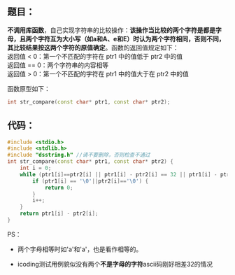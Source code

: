 ## 题目：

**不调用库函数**，自己实现字符串的比较操作：**该操作当比较的两个字符是都是字母，且两个字符互为大小写（如a和A、e和E）时认为两个字符相同，否则不同，其比较结果按这两个字符的原值确定**。函数的返回值规定如下：  
返回值 < 0：第一个不匹配的字符在 ptr1 中的值低于 ptr2 中的值  
返回值 == 0：两个字符串的内容相等  
返回值 > 0：第一个不匹配的字符在 ptr1 中的值大于在 ptr2 中的值

函数原型如下：

```cpp
int str_compare(const char* ptr1, const char* ptr2);
```

## 代码：

```cpp
#include <stdio.h>
#include <stdlib.h>
#include "dsstring.h" //请不要删除，否则检查不通过
int str_compare(const char* ptr1, const char* ptr2) {
    int i = 0;
    while (ptr1[i]==ptr2[i] || ptr1[i] - ptr2[i] == 32 || ptr1[i] - ptr2[i] == -32) {
        if (ptr1[i] == '\0'||ptr2[i]=='\0') {
            return 0;
        }
        i++;
    }
    return ptr1[i] - ptr2[i];
}
```

PS：

- 两个字母相等时如'a'和'a'，也是看作相等的。

- icoding测试用例貌似没有两个**不是字母的字符**ascii码刚好相差32的情况



